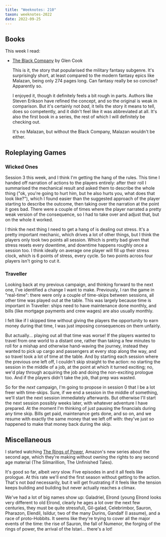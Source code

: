```yaml
---
title: "Weeknotes: 210"
taxon: weeknotes-2022
date: 2022-09-25
---
```


## Books

This week I read:

- [The Black Company][] by Glen Cook

  This is it, the story that popularised the military fantasy subgenre.  It's
  surprisingly short, at least compared to the modern fantasy epics like
  Malazan, being only 274 pages long.  Can fantasy really be so concise?
  Apparently so.

  I enjoyed it, though it definitely feels a bit rough in parts.  Authors like
  Steven Erikson have refined the concept, and so the original is weak in
  comparison.  But it's certainly not *bad*, it tells the story it means to
  tell, does so competently, and it didn't feel like it was abbreviated at all.
  It's also the first book in a series, the rest of which I will definitely be
  checking out.

  It's no Malazan, but without the Black Company, Malazan wouldn't be either.

[The Black Company]: https://en.wikipedia.org/wiki/The_Black_Company


## Roleplaying Games

### Wicked Ones

Session 3 this week, and I think I'm getting the hang of the rules.  This time I
handed off narration of actions to the players entirely: after their roll I
summarised the mechanical result and asked them to describe the whole thing
("ok, you're going to hurt him, but he also hurts you, what does that look
like?"), which I found easier than the suggested approach of the player starting
to describe the outcome, then taking over the narration at the point it goes
bad.  There were a couple of times where the player narrated a pretty weak
version of the consequence, so I had to take over and adjust that, but on the
whole it worked.

I think the next thing I need to get a hang of is dealing out stress.  It's a
pretty important mechanic, which drives a lot of other things, but I think the
players only took two points all session.  Which is pretty bad given that stress
resets every downtime, and downtime happens roughly once a session too.  I think
ideally on average one player will fill up their stress clock, which is 6 points
of stress, every cycle.  So two points across four players isn't going to cut
it.

### Traveller

Looking back at my previous campaign, and thinking forward to the next one, I've
identified a change I want to make.  Previously, I ran the game in "real-time":
there were only a couple of time-skips between sessions, all other time was
played out at the table.  This was largely because time is important in
Traveller: ships need to have maintenance done monthly, and bills (like mortgage
payments and crew wages) are also usually monthly.

I felt like if I skipped time without giving the players the opportunity to earn
money during that time, I was just imposing consequences on them unfairly.

But actually... playing out all that time was worse!  If the players wanted to
travel from one world to a distant one, rather than taking a few minutes to roll
for a mishap and otherwise hand-waving the journey, instead they wanted to pick
up cargo and passengers at every stop along the way, and so travel took a lot of
time at the table.  And by starting each session where the previous one left
off, I couldn't skip straight to the action: no starting the session in the
middle of a job, at the point at which it turned exciting; no, we'd play through
acquiring the job and doing the non-exciting prologue too.  And if the players
didn't take the job, that prep was wasted.

So for the *next* campaign, I'm going to propose in session 0 that I be a lot
freer with time-skips.  Sure, if we end a session in the middle of something,
we'll start the next session immediately afterwards.  But otherwise I'll start
the next session possibly weeks later, with whatever adventure I have prepared.
At the moment I'm thinking of just pausing the financials during any time skip.
Bills get paid, maintenance gets done, and so on, and we resume with exactly the
same money that we left off with: they've just so happened to make that money
back during the skip.


## Miscellaneous

I started watching [The Rings of Power][], Amazon's new series about the second
age, which they're making without owning the rights to any second age material
(The Silmarillion, The Unfinished Tales).

It's good so far, albeit *very* slow.  Five episodes in and it all feels like
prologue.  At this rate we'll end the first season without getting to the
action.  That's not *bad* necessarily, but it will get frustrating if it feels
like the tension keeps building and building but never actually reaches a
climax.

We've had a lot of big names show up: Galadriel, Elrond (young Elrond looks very
different to old Elrond, clearly he ages a lot over the next few centuries, they
must be quite stressful), Gil-galad, Celebrimbor, Sauron, Pharazon, Elendil,
Isildur, two of the many Durins, Gandalf (I assume), and a race of
proto-Hobbits.  It seems like they're trying to cover all the major events of
the time: the rise of Sauron, the fall of Numenor, the forging of the rings of
power, the arrival of the Istari... there's a lot!

[The Rings of Power]: https://en.wikipedia.org/wiki/The_Lord_of_the_Rings:_The_Rings_of_Power
